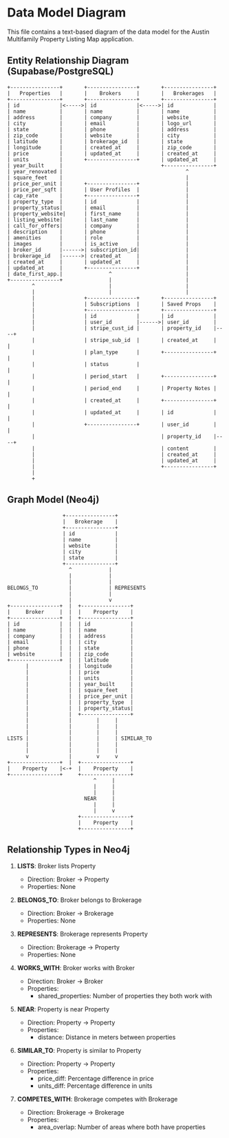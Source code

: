 # Data Model Diagram

This file contains a text-based diagram of the data model for the Austin Multifamily Property Listing Map application.

## Entity Relationship Diagram (Supabase/PostgreSQL)

```
+----------------+       +----------------+       +----------------+
|   Properties   |       |    Brokers     |       |   Brokerages   |
+----------------+       +----------------+       +----------------+
| id             |<----->| id             |<----->| id             |
| name           |       | name           |       | name           |
| address        |       | company        |       | website        |
| city           |       | email          |       | logo_url       |
| state          |       | phone          |       | address        |
| zip_code       |       | website        |       | city           |
| latitude       |       | brokerage_id   |       | state          |
| longitude      |       | created_at     |       | zip_code       |
| price          |       | updated_at     |       | created_at     |
| units          |       +----------------+       | updated_at     |
| year_built     |                                +----------------+
| year_renovated |                                        ^
| square_feet    |                                        |
| price_per_unit |       +----------------+               |
| price_per_sqft |       | User Profiles  |               |
| cap_rate       |       +----------------+               |
| property_type  |       | id             |               |
| property_status|       | email          |               |
| property_website|      | first_name     |               |
| listing_website|       | last_name      |               |
| call_for_offers|       | company        |               |
| description    |       | phone          |               |
| amenities      |       | role           |               |
| images         |       | is_active      |               |
| broker_id      |------>| subscription_id|               |
| brokerage_id   |------>| created_at     |               |
| created_at     |       | updated_at     |               |
| updated_at     |       +----------------+               |
| date_first_app.|               ^                        |
+----------------+               |                        |
        ^                        |                        |
        |                        |                        |
        |                +----------------+       +----------------+
        |                | Subscriptions  |       | Saved Props    |
        |                +----------------+       +----------------+
        |                | id             |       | id             |
        |                | user_id        |------>| user_id        |
        |                | stripe_cust_id |       | property_id    |----+
        |                | stripe_sub_id  |       | created_at     |    |
        |                | plan_type      |       +----------------+    |
        |                | status         |                             |
        |                | period_start   |       +----------------+    |
        |                | period_end     |       | Property Notes |    |
        |                | created_at     |       +----------------+    |
        |                | updated_at     |       | id             |    |
        |                +----------------+       | user_id        |    |
        |                                         | property_id    |----+
        |                                         | content        |
        |                                         | created_at     |
        |                                         | updated_at     |
        |                                         +----------------+
        |
        +
```

## Graph Model (Neo4j)

```
                  +----------------+
                  |   Brokerage    |
                  +----------------+
                  | id             |
                  | name           |
                  | website        |
                  | city           |
                  | state          |
                  +----------------+
                    ^            |
                    |            |
                    |            |
BELONGS_TO          |            | REPRESENTS
                    |            |
                    |            v
+----------------+  |  +----------------+
|     Broker     |  |  |    Property    |
+----------------+  |  +----------------+
| id             |  |  | id             |
| name           |  |  | name           |
| company        |  |  | address        |
| email          |  |  | city           |
| phone          |  |  | state          |
| website        |  |  | zip_code       |
+----------------+  |  | latitude       |
      |             |  | longitude      |
      |             |  | price          |
      |             |  | units          |
      |             |  | year_built     |
      |             |  | square_feet    |
      |             |  | price_per_unit |
      |             |  | property_type  |
      |             |  | property_status|
      |             |  +----------------+
      |             |        |     |
      |             |        |     |
      |             |        |     |
LISTS |             |        |     | SIMILAR_TO
      |             |        |     |
      |             |        |     |
      v             |        v     v
+----------------+  |  +----------------+
|    Property    |<-+  |    Property    |
+----------------+     +----------------+
                            ^     |
                            |     |
                            |     |
                         NEAR     |
                            |     |
                            |     v
                       +----------------+
                       |    Property    |
                       +----------------+
```

## Relationship Types in Neo4j

1. **LISTS**: Broker lists Property
   - Direction: Broker -> Property
   - Properties: None

2. **BELONGS_TO**: Broker belongs to Brokerage
   - Direction: Broker -> Brokerage
   - Properties: None

3. **REPRESENTS**: Brokerage represents Property
   - Direction: Brokerage -> Property
   - Properties: None

4. **WORKS_WITH**: Broker works with Broker
   - Direction: Broker -> Broker
   - Properties: 
     - shared_properties: Number of properties they both work with

5. **NEAR**: Property is near Property
   - Direction: Property -> Property
   - Properties:
     - distance: Distance in meters between properties

6. **SIMILAR_TO**: Property is similar to Property
   - Direction: Property -> Property
   - Properties:
     - price_diff: Percentage difference in price
     - units_diff: Percentage difference in units

7. **COMPETES_WITH**: Brokerage competes with Brokerage
   - Direction: Brokerage -> Brokerage
   - Properties:
     - area_overlap: Number of areas where both have properties
``` 